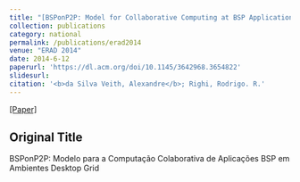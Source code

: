 ```yaml
---
title: "[BSPonP2P: Model for Collaborative Computing at BSP Applications in P2P Desktop Grid](http://www.lbd.dcc.ufmg.br/colecoes/erad-rs/2014/0013.pdf)"
collection: publications
category: national
permalink: /publications/erad2014
venue: "ERAD 2014"
date: 2014-6-12
paperurl: 'https://dl.acm.org/doi/10.1145/3642968.3654822'
slidesurl: 
citation: '<b>da Silva Veith, Alexandre</b>; Righi, Rodrigo. R.'
---
```

[[Paper]](http://aveith.github.io/files/erad2014.pdf)

## Original Title
BSPonP2P: Modelo para a Computação Colaborativa de Aplicações BSP em Ambientes Desktop Grid

